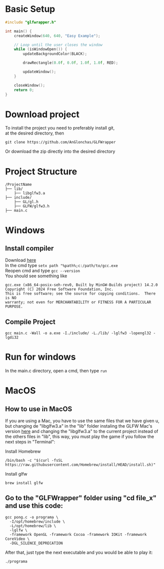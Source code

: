 # Basic Setup
```c
#include "glfwrapper.h"

int main() {
    createWindow(640, 640, "Easy Example");

    // Loop until the user closes the window
    while (isWindowOpen()) {
        updateBackgroundColor(BLACK);

        drawRectangle(0.0f, 0.0f, 1.0f, 1.0f, RED);

        updateWindow();
    }

    closeWindow();
    return 0;
}
```

# Download project
To install the project you need to preferably install git, \
at the desired directory, then 
```
git clone https://github.com/AnGlonchas/GLFWrapper
```
Or download the zip directly into the desired directory 

# Project Structure
```
/ProjectName
├── lib/
    ├── libglfw3.a
├── include/
    ├── GL/gl.h
    ├── GLFW/glfw3.h
├── main.c
```


# Windows
## Install compiler
Download [here](https://github.com/niXman/mingw-builds-binaries/releases/download/15.1.0-rt_v12-rev0/x86_64-15.1.0-release-posix-seh-ucrt-rt_v12-rev0.7z) \
In the cmd type `setx path "%path%;c:/path/to/gcc.exe` \
Reopen cmd and type `gcc --version` \
You should see something like 
```
gcc.exe (x86_64-posix-seh-rev0, Built by MinGW-Builds project) 14.2.0
Copyright (C) 2024 Free Software Foundation, Inc.
This is free software; see the source for copying conditions.  There is NO
warranty; not even for MERCHANTABILITY or FITNESS FOR A PARTICULAR PURPOSE.
```

## Compile Project
```
gcc main.c -Wall -o a.exe -I./include/ -L./lib/ -lglfw3 -lopengl32 -lgdi32
```

# Run for windows
In the main.c directory, open a cmd, then type `run` 

# MacOS

## How to use in MacOS
If you are using a Mac, you have to use the same files that we have given u, but changing de "libglfw3.a" in the "lib" folder instaling the GLFW Mac's version [here](https://www.glfw.org/download.html) and changing the "libglfw3.a" to the current project instead of the others files in "lib", this way, you must play the game if you follow the next steps in "Terminal":

Install Homebrew
```
/bin/bash -c "$(curl -fsSL https://raw.githubusercontent.com/Homebrew/install/HEAD/install.sh)"
```
Install glfw
```
brew install glfw
```
## Go to the "GLFWrapper" folder using "cd file_x" and use this code:
```
gcc pong.c -o programa \
  -I/opt/homebrew/include \
  -L/opt/homebrew/lib \
  -lglfw \
  -framework OpenGL -framework Cocoa -framework IOKit -framework CoreVideo \
  -DGL_SILENCE_DEPRECATION
```
After that, just type the next executable and you would be able to play it: 
```
./programa
```
